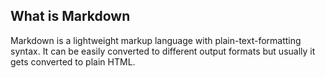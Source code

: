 ## What is Markdown

Markdown is a lightweight markup language with plain-text-formatting syntax. It can be easily converted to different output formats but usually it gets converted to plain HTML.
